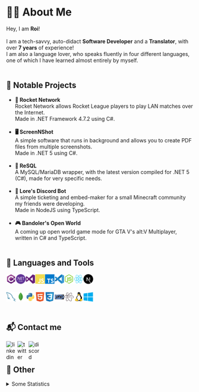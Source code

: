 # 👨‍💻 About Me
Hey, I am **Roi**!
<br>
<br>
I am a tech-savvy, auto-didact **Software Developer** and a **Translator**, with over **7 years** of experience!
<br>
I am also a language lover, who speaks fluently in four different languages, one of which I have learned almost entirely by myself.
<br>
<br>

## 📝 Notable Projects

- **🚀 Rocket Network**
    <br>Rocket Network allows Rocket League players to play LAN matches over the Internet.
    <br>Made in .NET Framework 4.7.2 using C#.
  <br><br>
- **🖥️ ScreenNShot**
    <br>A simple software that runs in background and allows you to create PDF files from multiple screenshots. 
    <br>Made in .NET 5 using C#.
  <br><br>
- **🔌 ReSQL**
    <br>A MySQL/MariaDB wrapper, with the latest version compiled for .NET 5 (C#), made for very specific needs.
  <br><br>
- **📣 Lore's Discord Bot**
    <br>A simple ticketing and embed-maker for a small Minecraft community my friends were developing.
    <br>Made in NodeJS using TypeScript.
  <br><br>
- **🎮 Bandoler's Open World**
    <br>A coming up open world game mode for GTA V's alt:V Multiplayer, written in C# and TypeScript.
<br><br>

## 🔨 Languages and Tools
<img align="left" alt="C#" width="26px" src="https://raw.githubusercontent.com/devicons/devicon/master/icons/csharp/csharp-original.svg" />
<img align="left" alt=".NET" width="26px" src="https://raw.githubusercontent.com/devicons/devicon/master/icons/dotnetcore/dotnetcore-original.svg" />
<img align="left" alt="VS" width="26px" src="https://raw.githubusercontent.com/devicons/devicon/master/icons/visualstudio/visualstudio-plain.svg" />
<img align="left" alt="JavaScript" width="26px" src="https://raw.githubusercontent.com/devicons/devicon/master/icons/javascript/javascript-plain.svg" />
<img align="left" alt="TypeScript" width="26px" src="https://raw.githubusercontent.com/devicons/devicon/master/icons/typescript/typescript-plain.svg" />
<img align="left" alt="VSCode" width="26px" src="https://raw.githubusercontent.com/devicons/devicon/master/icons/vscode/vscode-original.svg" />
<img align="left" alt="NodeJS" width="26px" src="https://raw.githubusercontent.com/devicons/devicon/master/icons/nodejs/nodejs-original.svg" />
<img align="left" alt="React" width="26px" src="https://raw.githubusercontent.com/devicons/devicon/master/icons/react/react-original.svg" />
<img align="left" alt="NextJS" width="26px" src="https://raw.githubusercontent.com/devicons/devicon/master/icons/nextjs/nextjs-original.svg" />

<br><br>

<img align="left" alt="MySQL" width="26px" src="https://raw.githubusercontent.com/devicons/devicon/master/icons/mysql/mysql-original.svg" />
<img align="left" alt="MongoDB" width="26px" src="https://raw.githubusercontent.com/devicons/devicon/master/icons/mongodb/mongodb-original.svg" />
<img align="left" alt="Python" width="26px" src="https://raw.githubusercontent.com/devicons/devicon/master/icons/python/python-original.svg" />
<img align="left" alt="HTML5" width="26px" src="https://raw.githubusercontent.com/devicons/devicon/master/icons/html5/html5-original.svg" />
<img align="left" alt="CSS3" width="26px" src="https://raw.githubusercontent.com/devicons/devicon/master/icons/css3/css3-original.svg" />
<img align="left" alt="PHP" width="26px" src="https://raw.githubusercontent.com/devicons/devicon/master/icons/php/php-original.svg" />
<img align="left" alt="Atom" width="26px" src="https://raw.githubusercontent.com/devicons/devicon/master/icons/atom/atom-original.svg" />
<img align="left" alt="Linux" width="26px" src="https://raw.githubusercontent.com/devicons/devicon/master/icons/linux/linux-original.svg" />
<img align="left" alt="Windows" width="26px" src="https://raw.githubusercontent.com/devicons/devicon/master/icons/windows8/windows8-original.svg" />
<br><br><br>


## 📬 Contact me

[<img align="left" alt="linkedin" width="30px" src="https://cdn.worldvectorlogo.com/logos/linkedin-icon-2.svg" />][linkedin]
[<img align="left" alt="twitter"  width="30px" src="https://cdn.worldvectorlogo.com/logos/twitter-6.svg" />][twitter]
[<img align="left" alt="discord"  width="30px" src="https://cdn.worldvectorlogo.com/logos/discord.svg" />][discord]

<br>
<br>


## 🌟 Other

<details>
  <summary>Some Statistics</summary>
  <img width="48%" alt="GitHub Stats" src="https://github-readme-stats.vercel.app/api?username=elBandoler&show_icons=true&hide_border=true"/>
  <img width="40%" alt="GitHub Language Stats" src="https://github-readme-stats.vercel.app/api/top-langs/?username=elBandoler&layout=compact"/>
</details>


<!--  Links and stuff -->
[discord]: https://discordapp.com/users/400772061527670804/
[twitter]: https://twitter.com/RoiGerszkoviez
[linkedin]: https://www.linkedin.com/in/roi-asher-gerszkoviez-83225a212/
